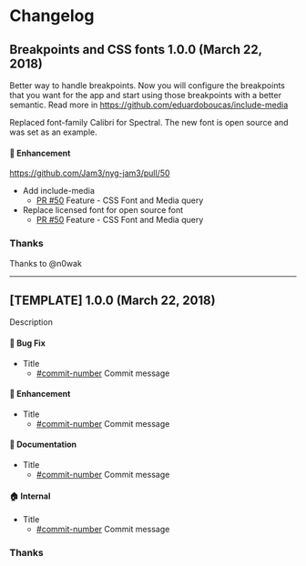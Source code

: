 # Changelog

## Breakpoints and CSS fonts 1.0.0 (March 22, 2018)

Better way to handle breakpoints. Now you will configure the breakpoints that you want for the app and start using those breakpoints with a better semantic.
Read more in https://github.com/eduardoboucas/include-media

Replaced font-family Calibri for Spectral. The new font is open source and was set as an example.

#### :nail_care: Enhancement

https://github.com/Jam3/nyg-jam3/pull/50

* Add include-media
  * [PR #50](https://github.com/Jam3/nyg-jam3/pull/50) Feature - CSS Font and Media query
* Replace licensed font for open source font
  * [PR #50](https://github.com/Jam3/nyg-jam3/pull/50) Feature - CSS Font and Media query
  
### Thanks
Thanks to @n0wak
  
-----------------

## [TEMPLATE] 1.0.0 (March 22, 2018)

Description

#### :bug: Bug Fix

* Title
  * [#commit-number](link) Commit message

#### :nail_care: Enhancement

* Title
  * [#commit-number](link) Commit message

#### :memo: Documentation

* Title
  * [#commit-number](link) Commit message

#### :house: Internal

* Title
  * [#commit-number](link) Commit message
  
### Thanks
